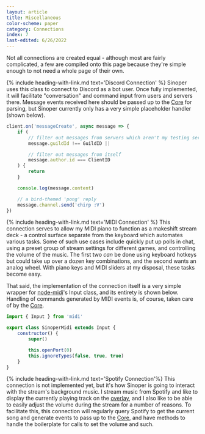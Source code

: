 ```yaml
---
layout: article
title: Miscellaneous
color-scheme: paper
category: Connections
index: 7
last-edited: 6/26/2022
---
```



Not all connections are created equal - although most are fairly complicated, a few are compiled onto this page because they're simple enough to not need a whole page of their own.

{% include heading-with-link.md text='Discord Connection' %}
Sinoper uses this class to connect to Discord as a bot user. Once fully implemented, it will facilitate "conversation" and command input from users and servers there. Message events received here should be passed up to the [Core](../command-core) for parsing, but Sinoper currently only has a very simple placeholder handler (shown below).

```javascript
client.on('messageCreate', async message => {
	if (
		// filter out messages from servers which aren't my testing server
		message.guildId !== GuildID ||

		// filter out messages from itself
		message.author.id === ClientID
	) {
		return
	}

	console.log(message.content)

	// a bird-themed 'pong' reply
	message.channel.send('chirp :V')
})
```

{% include heading-with-link.md text='MIDI Connection' %}
This connection serves to allow my MIDI piano to function as a makeshift stream deck - a control surface separate from the keyboard which automates various tasks. Some of such use cases include quickly put up polls in chat, using a preset group of stream settings for different games, and controlling the volume of the music. The first two *can* be done using keyboard hotkeys but could take up over a dozen key combinations, and the second wants an analog wheel. With piano keys and MIDI sliders at my disposal, these tasks become easy.

That said, the implementation of the connection itself is a very simple wrapper for [node-midi](https://www.npmjs.com/package/midi)'s Input class, and its entirety is shown below. Handling of commands generated by MIDI events is, of course, taken care of by the [Core](../command-core).

```javascript
import { Input } from 'midi'

export class SinoperMidi extends Input {
	constructor() {
		super()

		this.openPort(0)
		this.ignoreTypes(false, true, true)
	}
}
```

{% include heading-with-link.md text='Spotify Connection'%}
This connection is not implemented yet, but it's how Sinoper is going to interact with the stream's background music. I stream music from Spotify and like to display the currently playing track on the [overlay](overlay#overlay-client), and I also like to be able to easily adjust the volume during the stream for a number of reasons. To facilitate this, this connection will regularly query Spotify to get the current song and generate events to pass up to the [Core](../command-core), and have methods to handle the boilerplate for calls to set the volume and such.
